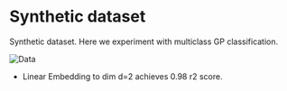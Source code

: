 # Synthetic dataset

Synthetic dataset. Here we experiment with multiclass GP classification.

![Data](https://cloud.githubusercontent.com/assets/14368801/25269811/e8c7055a-2686-11e7-953a-7a5f15007877.png)

- Linear Embedding to dim d=2 achieves 0.98 r2 score.
